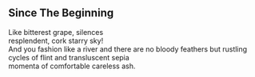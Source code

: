 Since The Beginning
-------------------
Like bitterest grape, silences  
resplendent, cork starry sky!  
And you fashion like a river and there are no bloody feathers but rustling cycles of flint and transluscent sepia  
momenta of comfortable careless ash.  
